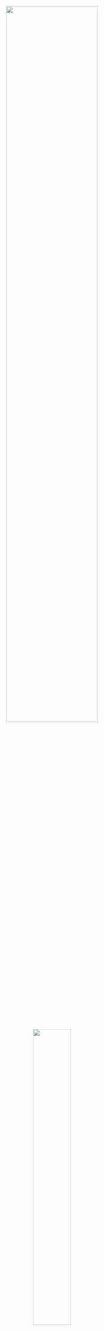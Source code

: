 <div align="center">

<img src="https://github.com/SP-XD/SP-XD/blob/main/images/hellocoders_rounded.gif?raw=true" width="70%"/><br>
<img src="https://github.com/SP-XD/SP-XD/blob/main/images/dev-working_rounded.gif?raw=true" width="45%"/><br>  

## 🎮 Welcome to My Dev World!  

✨ I'm **Ali Hussein** – a passionate **Game Developer** building worlds with **Godot Engine** 🎮  

</div>

---

## 🕹️ About Me  

- 👋 Hi, I’m **Ali Hussein**  
- 🧩 I create **2D / 3D games** with **Godot Engine**  
- 💻 Main programming weapons: **C, Python & GDScript**  
- 📺 Sharing my work on [**YouTube**](https://www.youtube.com/@Platourygo)  
- 💼 Connect with me on [**LinkedIn**](https://www.linkedin.com/in/platoury/)  

---

## 🚀 Tools & Tech  

<div align="center">

![Godot](https://img.shields.io/badge/Godot-478CBF?style=for-the-badge&logo=godot-engine&logoColor=white&labelColor=2C2C2C)
![C](https://img.shields.io/badge/C-00599C?style=for-the-badge&logo=c&logoColor=white&labelColor=2C2C2C)
![Python](https://img.shields.io/badge/Python-FFD43B?style=for-the-badge&logo=python&logoColor=black&labelColor=2C2C2C)
![GDScript](https://img.shields.io/badge/GDScript-478CBF?style=for-the-badge&logo=godot-engine&logoColor=white&labelColor=2C2C2C)
![VSCode](https://img.shields.io/badge/VSCode-0078D4?style=for-the-badge&logo=visual-studio-code&logoColor=white&labelColor=2C2C2C)

</div>

---

## 🎧 Currently Vibing To  

<div align="center">
  <img src="https://media.giphy.com/media/3o7abldj0b3rxrZUxW/giphy.gif" width="300px"/>
  <br>
  🎶 Listening to: Assassin’s Creed OST 🎮
</div>



---

## 📊 GitHub Stats  

<div align="center">

![Ali's GitHub stats](https://github-readme-stats.vercel.app/api?username=Platourygo&show_icons=true&theme=tokyonight)  
![Top Langs](https://github-readme-stats.vercel.app/api/top-langs/?username=Platourygo&layout=compact&theme=tokyonight)

</div>

---

## 🕹️ Fun Zone  

```gdscript
# A small snippet from my engine (Godot 💙)
func _ready():
    print("Hello, I’m Ali Hussein 👋")
    print("Game Developer | Godot | C | Python | GDScript")
